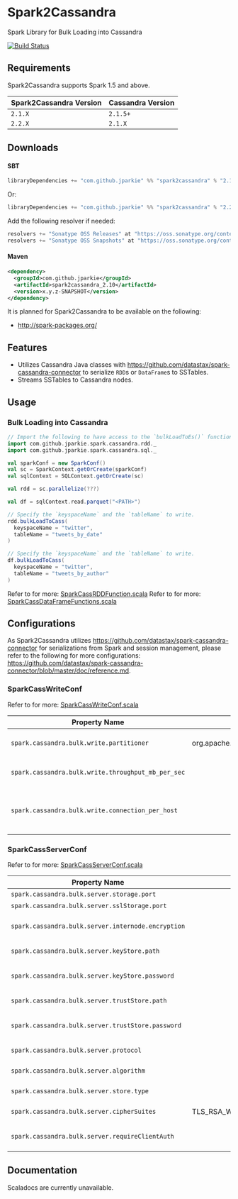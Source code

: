 # Spark2Cassandra

Spark Library for Bulk Loading into Cassandra

[![Build Status](https://travis-ci.org/jparkie/Spark2Cassandra.svg?branch=master)](https://travis-ci.org/jparkie/Spark2Cassandra)

## Requirements

Spark2Cassandra supports Spark 1.5 and above.

| Spark2Cassandra Version | Cassandra Version |
| ------------------------| ----------------- |
| `2.1.X`                 | `2.1.5+`          |
| `2.2.X`                 | `2.1.X`           |

## Downloads

#### SBT
```scala
libraryDependencies += "com.github.jparkie" %% "spark2cassandra" % "2.1.0-SNAPSHOT"
```

Or:

```scala
libraryDependencies += "com.github.jparkie" %% "spark2cassandra" % "2.2.0-SNAPSHOT"
```

Add the following resolver if needed:

```scala
resolvers += "Sonatype OSS Releases" at "https://oss.sonatype.org/content/repositories/releases"
resolvers += "Sonatype OSS Snapshots" at "https://oss.sonatype.org/content/repositories/snapshots"
```

#### Maven
```xml
<dependency>
  <groupId>com.github.jparkie</groupId>
  <artifactId>spark2cassandra_2.10</artifactId>
  <version>x.y.z-SNAPSHOT</version>
</dependency>
```

It is planned for Spark2Cassandra to be available on the following:
- http://spark-packages.org/

## Features
- Utilizes Cassandra Java classes with https://github.com/datastax/spark-cassandra-connector to serialize `RDD`s or `DataFrame`s to SSTables.
- Streams SSTables to Cassandra nodes.

## Usage

### Bulk Loading into Cassandra

```scala
// Import the following to have access to the `bulkLoadToEs()` function for RDDs or DataFrames.
import com.github.jparkie.spark.cassandra.rdd._
import com.github.jparkie.spark.cassandra.sql._

val sparkConf = new SparkConf()
val sc = SparkContext.getOrCreate(sparkConf)
val sqlContext = SQLContext.getOrCreate(sc)

val rdd = sc.parallelize(???)

val df = sqlContext.read.parquet("<PATH>")

// Specify the `keyspaceName` and the `tableName` to write.
rdd.bulkLoadToCass(
  keyspaceName = "twitter",
  tableName = "tweets_by_date"
)

// Specify the `keyspaceName` and the `tableName` to write.
df.bulkLoadToCass(
  keyspaceName = "twitter",
  tableName = "tweets_by_author"
)
```

Refer to for more: [SparkCassRDDFunction.scala](https://github.com/jparkie/Spark2Cassandra/blob/master/src/main/scala/com/github/jparkie/spark/cassandra/rdd/SparkCassRDDFunctions.scala)
Refer to for more: [SparkCassDataFrameFunctions.scala](https://github.com/jparkie/Spark2Cassandra/blob/master/src/main/scala/com/github/jparkie/spark/cassandra/sql/SparkCassDataFrameFunctions.scala)

## Configurations

As Spark2Cassandra utilizes https://github.com/datastax/spark-cassandra-connector for serializations from Spark and session management, please refer to the following for more configurations: https://github.com/datastax/spark-cassandra-connector/blob/master/doc/reference.md.

### SparkCassWriteConf

Refer to for more: [SparkCassWriteConf.scala](https://github.com/jparkie/Spark2Cassandra/blob/master/src/main/scala/com/github/jparkie/spark/cassandra/conf/SparkCassWriteConf.scala)

| Property Name                                       | Default                                     | Description |
| --------------------------------------------------- |:-------------------------------------------:| ------------|
| `spark.cassandra.bulk.write.partitioner`            | org.apache.cassandra.dht.Murmur3Partitioner | The 'partitioner' defined in cassandra.yaml. |
| `spark.cassandra.bulk.write.throughput_mb_per_sec`  | Int.MaxValue                                | The maximum throughput to throttle. |
| `spark.cassandra.bulk.write.connection_per_host`    | 1                                           | The number of connections per host to utilize when streaming SSTables. |

### SparkCassServerConf

Refer to for more: [SparkCassServerConf.scala](https://github.com/jparkie/Spark2Cassandra/blob/master/src/main/scala/com/github/jparkie/spark/cassandra/conf/SparkCassServerConf.scala)

| Property Name                                      | Default                                                   | Description |
| -------------------------------------------------- |:---------------------------------------------------------:| ------------|
| `spark.cassandra.bulk.server.storage.port`         | 7000                                                      | The 'storage_port' defined in cassandra.yaml. |
| `spark.cassandra.bulk.server.sslStorage.port`      | 7001                                                      | The 'ssl_storage_port' defined in cassandra.yaml. |
| `spark.cassandra.bulk.server.internode.encryption` | "none"                                                    | The 'server_encryption_options:internode_encryption' defined in cassandra.yaml. |
| `spark.cassandra.bulk.server.keyStore.path`        | conf/.keystore                                            | The 'server_encryption_options:keystore' defined in cassandra.yaml. |
| `spark.cassandra.bulk.server.keyStore.password`    | cassandra                                                 | The 'server_encryption_options:keystore_password' defined in cassandra.yaml. |
| `spark.cassandra.bulk.server.trustStore.path`      | conf/.truststore                                          | The 'server_encryption_options:truststore' defined in cassandra.yaml. |
| `spark.cassandra.bulk.server.trustStore.password`  | cassandra                                                 | The 'server_encryption_options:truststore_password' defined in cassandra.yaml. |
| `spark.cassandra.bulk.server.protocol`             | TLS                                                       | The 'server_encryption_options:protocol' defined in cassandra.yaml. |
| `spark.cassandra.bulk.server.algorithm`            | SunX509                                                   | The 'server_encryption_options:algorithm' defined in cassandra.yaml. |
| `spark.cassandra.bulk.server.store.type`           | JKS                                                       | The 'server_encryption_options:store_type' defined in cassandra.yaml. |
| `spark.cassandra.bulk.server.cipherSuites`         | TLS_RSA_WITH_AES_128_CBC_SHA,TLS_RSA_WITH_AES_256_CBC_SHA | The 'server_encryption_options:cipher_suites' defined in cassandra.yaml. |
| `spark.cassandra.bulk.server.requireClientAuth`    | false                                                     | The 'server_encryption_options:require_client_auth' defined in cassandra.yaml. |

## Documentation

Scaladocs are currently unavailable.
